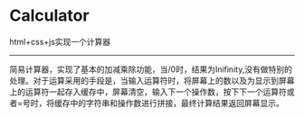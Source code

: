 # Calculator
html+css+js实现一个计算器
***
简易计算器，实现了基本的加减乘除功能，当/0时，结果为Inifinity,没有做特别的处理。对于运算采用的手段是，当输入运算符时，将屏幕上的数以及为显示到屏幕上的运算符一起存入缓存中，屏幕清空，输入下一个操作数，按下下一个运算符或者=号时，将缓存中的字符串和操作数进行拼接，最终计算结果返回屏幕显示。
